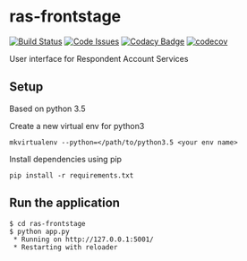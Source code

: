 # ras-frontstage
[![Build Status](https://travis-ci.org/ONSdigital/ras-frontstage.svg?branch=master)](https://travis-ci.org/ONSdigital/ras-frontstage) [![Code Issues](https://www.quantifiedcode.com/api/v1/project/09806e868e814d55afca1334c04cd198/badge.svg)](https://www.quantifiedcode.com/app/project/09806e868e814d55afca1334c04cd198) [![Codacy Badge](https://api.codacy.com/project/badge/Grade/94d065784ec14ed4aba8aeb4f36ce10a)](https://www.codacy.com/app/ONSDigital/ras-frontstage)
[![codecov](https://codecov.io/gh/ONSdigital/ras-frontstage/branch/master/graph/badge.svg)](https://codecov.io/gh/ONSdigital/ras-frontstage)

User interface for Respondent Account Services

## Setup
Based on python 3.5

Create a new virtual env for python3

```
mkvirtualenv --python=</path/to/python3.5 <your env name>
```

Install dependencies using pip

```
pip install -r requirements.txt
```


Run the application
-------------------
```
$ cd ras-frontstage
$ python app.py
 * Running on http://127.0.0.1:5001/
 * Restarting with reloader
```

